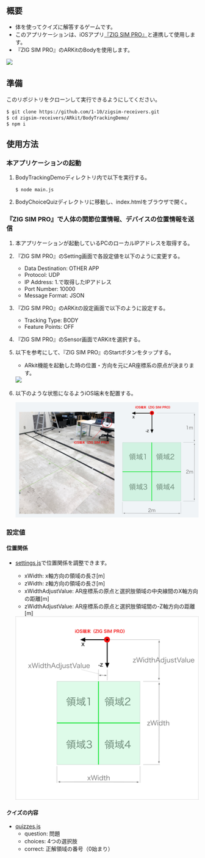 ## 概要
- 体を使ってクイズに解答するゲームです。
- このアプリケーションは、iOSアプリ[『ZIG SIM PRO』](https://apps.apple.com/us/app/zig-sim-pro/id1481556614)と連携して使用します。
- 『ZIG SIM PRO』のARKitのBodyを使用します。

<img src="https://github.com/1-10/zigsim-receivers/blob/main/art/body_choice_quize.gif" width="600">

## 準備
このリポジトリをクローンして実行できるようにしてください。

```
$ git clone https://github.com/1-10/zigsim-receivers.git
$ cd zigsim-receivers/ARkit/BodyTrackingDemo/
$ npm i
```

## 使用方法
### 本アプリケーションの起動

1. BodyTrackingDemoディレクトリ内で以下を実行する。

    ```
    $ node main.js
    ```

1. BodyChoiceQuizディレクトリに移動し、index.htmlをブラウザで開く。

### 『ZIG SIM PRO』で人体の関節位置情報、デバイスの位置情報を送信

1. 本アプリケーションが起動しているPCのローカルIPアドレスを取得する。
1. 『ZIG SIM PRO』のSetting画面で各設定値を以下のように変更する。
    - Data Destination: OTHER APP
    - Protocol: UDP
    - IP Address: 1.で取得したIPアドレス
    - Port Number: 10000
    - Message Format: JSON
1. 『ZIG SIM PRO』のARKitの設定画面で以下のように設定する。
    - Tracking Type: BODY
    - Feature Points: OFF
1. 『ZIG SIM PRO』のSensor画面でARKitを選択する。
1. 以下を参考にして、『ZIG SIM PRO』のStartボタンをタップする。
    - ARkit機能を起動した時の位置・方向を元にAR座標系の原点が決まります。
    <img src="https://docs-assets.developer.apple.com/published/07f7a569d7/9e32bddd-d69b-41f5-9aba-55183f358ff4.png" width="300">
    
1. 以下のような状態になるようiOS端末を配置する。

    <img src="https://github.com/1-10/zigsim-receivers/blob/main/art/body_choice_quiz_system.png" width="500">

### 設定値
#### 位置関係
- [settings.js](https://github.com/1-10/zigsim-receivers/blob/main/ARkit/BodyChoiceQuiz/assets/settings.js)で位置関係を調整できます。
    - xWidth: x軸方向の領域の長さ[m]
    - zWidth: z軸方向の領域の長さ[m]
    - xWidthAdjustValue: AR座標系の原点と選択肢領域の中央線間のX軸方向の距離[m]
    - zWidthAdjustValue: AR座標系の原点と選択肢領域間の-Z軸方向の距離[m]

    <img src="https://github.com/1-10/zigsim-receivers/blob/main/art/body_choice_quiz_system_outline.png" width="500">
    
#### クイズの内容
- [quizzes.js](https://github.com/1-10/zigsim-receivers/blob/main/ARkit/BodyChoiceQuiz/assets/quizzes.js)
    - question: 問題
    - choices: 4つの選択肢
    - correct: 正解領域の番号（0始まり）